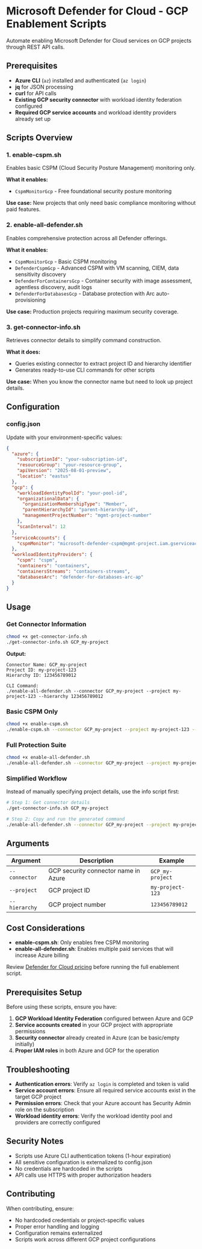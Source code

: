 # Microsoft Defender for Cloud - GCP Enablement Scripts

Automate enabling Microsoft Defender for Cloud services on GCP projects through REST API calls.

## Prerequisites

- **Azure CLI** (`az`) installed and authenticated (`az login`)
- **jq** for JSON processing
- **curl** for API calls
- **Existing GCP security connector** with workload identity federation configured
- **Required GCP service accounts** and workload identity providers already set up

## Scripts Overview

### 1. enable-cspm.sh
Enables basic CSPM (Cloud Security Posture Management) monitoring only.

**What it enables:**
- `CspmMonitorGcp` - Free foundational security posture monitoring

**Use case:** New projects that only need basic compliance monitoring without paid features.

### 2. enable-all-defender.sh  
Enables comprehensive protection across all Defender offerings.

**What it enables:**
- `CspmMonitorGcp` - Basic CSPM monitoring
- `DefenderCspmGcp` - Advanced CSPM with VM scanning, CIEM, data sensitivity discovery
- `DefenderForContainersGcp` - Container security with image assessment, agentless discovery, audit logs
- `DefenderForDatabasesGcp` - Database protection with Arc auto-provisioning

**Use case:** Production projects requiring maximum security coverage.

### 3. get-connector-info.sh
Retrieves connector details to simplify command construction.

**What it does:**
- Queries existing connector to extract project ID and hierarchy identifier
- Generates ready-to-use CLI commands for other scripts

**Use case:** When you know the connector name but need to look up project details.

## Configuration

### config.json
Update with your environment-specific values:

```json
{
  "azure": {
    "subscriptionId": "your-subscription-id",
    "resourceGroup": "your-resource-group", 
    "apiVersion": "2025-08-01-preview",
    "location": "eastus"
  },
  "gcp": {
    "workloadIdentityPoolId": "your-pool-id",
    "organizationalData": {
      "organizationMembershipType": "Member",
      "parentHierarchyId": "parent-hierarchy-id",
      "managementProjectNumber": "mgmt-project-number"
    },
    "scanInterval": 12
  },
  "serviceAccounts": {
    "cspmMonitor": "microsoft-defender-cspm@mgmt-project.iam.gserviceaccount.com"
  },
  "workloadIdentityProviders": {
    "cspm": "cspm",
    "containers": "containers", 
    "containersStreams": "containers-streams",
    "databasesArc": "defender-for-databases-arc-ap"
  }
}
```

## Usage

### Get Connector Information
```bash
chmod +x get-connector-info.sh
./get-connector-info.sh GCP_my-project
```

**Output:**
```
Connector Name: GCP_my-project
Project ID: my-project-123
Hierarchy ID: 123456789012

CLI Command:
./enable-all-defender.sh --connector GCP_my-project --project my-project-123 --hierarchy 123456789012
```

### Basic CSPM Only
```bash
chmod +x enable-cspm.sh
./enable-cspm.sh --connector GCP_my-project --project my-project-123 --hierarchy 123456789012
```

### Full Protection Suite
```bash
chmod +x enable-all-defender.sh  
./enable-all-defender.sh --connector GCP_my-project --project my-project-123 --hierarchy 123456789012
```

### Simplified Workflow
Instead of manually specifying project details, use the info script first:

```bash
# Step 1: Get connector details
./get-connector-info.sh GCP_my-project

# Step 2: Copy and run the generated command
./enable-all-defender.sh --connector GCP_my-project --project my-project-123 --hierarchy 123456789012
```

## Arguments

| Argument | Description | Example |
|----------|-------------|---------|
| `--connector` | GCP security connector name in Azure | `GCP_my-project` |
| `--project` | GCP project ID | `my-project-123` |
| `--hierarchy` | GCP project number | `123456789012` |

## Cost Considerations

- **enable-cspm.sh**: Only enables free CSPM monitoring
- **enable-all-defender.sh**: Enables multiple paid services that will increase Azure billing

Review [Defender for Cloud pricing](https://azure.microsoft.com/pricing/details/defender-for-cloud/) before running the full enablement script.

## Prerequisites Setup

Before using these scripts, ensure you have:

1. **GCP Workload Identity Federation** configured between Azure and GCP
2. **Service accounts created** in your GCP project with appropriate permissions
3. **Security connector** already created in Azure (can be basic/empty initially)
4. **Proper IAM roles** in both Azure and GCP for the operation

## Troubleshooting

- **Authentication errors**: Verify `az login` is completed and token is valid
- **Service account errors**: Ensure all required service accounts exist in the target GCP project
- **Permission errors**: Check that your Azure account has Security Admin role on the subscription
- **Workload identity errors**: Verify the workload identity pool and providers are correctly configured

## Security Notes

- Scripts use Azure CLI authentication tokens (1-hour expiration)
- All sensitive configuration is externalized to config.json
- No credentials are hardcoded in the scripts
- API calls use HTTPS with proper authorization headers

## Contributing

When contributing, ensure:
- No hardcoded credentials or project-specific values
- Proper error handling and logging
- Configuration remains externalized
- Scripts work across different GCP project configurations